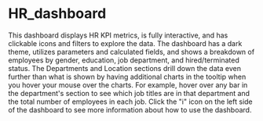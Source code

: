 # HR_dashboard
This dashboard displays HR KPI metrics, is fully interactive, and has clickable icons and filters to explore the data. The dashboard has a dark theme, utilizes parameters and calculated fields, and shows a breakdown of employees by gender, education, job department, and hired/terminated status. The Departments and Location sections drill down the data even further than what is shown by having additional charts in the tooltip when you hover your mouse over the charts. For example, hover over any bar in the department's section to see which job titles are in that department and the total number of employees in each job. Click the "i" icon on the left side of the dashboard to see more information about how to use the dashboard.
